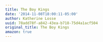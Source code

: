 ```yaml
---
title: The Boy Kings
date: '2014-11-08T18:00:11-05:00'
author: Katherine Losse
uuid: 78add78f-a842-43ea-b718-75d4a1acf504
original_title: The Boy Kings
amazon: true
---
```


